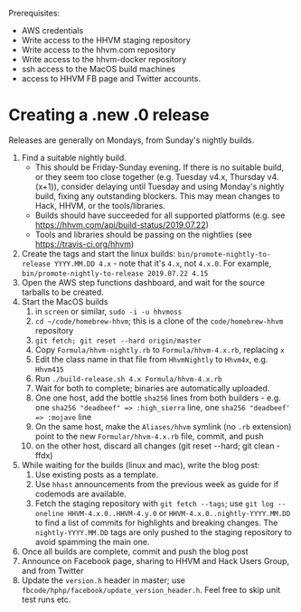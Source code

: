 Prerequisites:
- AWS credentials
- Write access to the HHVM staging repository
- Write access to the hhvm.com repository
- Write access to the hhvm-docker repository
- ssh access to the MacOS build machines
- access to HHVM FB page and Twitter accounts.

Creating a .new .0 release
==========================

Releases are generally on Mondays, from Sunday's nightly builds.

1. Find a suitable nightly build.
   - This should be Friday-Sunday evening. If there is no suitable build, or they
    seem too close together (e.g. Tuesday v4.x, Thursday v4.(x+1)), consider
    delaying until Tuesday and using Monday's nightly build, fixing any
    outstanding blockers. This may mean changes to Hack, HHVM, or the
    tools/libraries.
   - Builds should have succeeded for all
     supported platforms (e.g. see https://hhvm.com/api/build-status/2019.07.22)
   - Tools and libraries should be passing on the nightlies (see
     https://travis-ci.org/hhvm)
1. Create the tags and start the linux builds:
   `bin/promote-nightly-to-release YYYY.MM.DD 4.x` - note that it's `4.x`, not
   `4.x.0`. For example, `bin/promote-nightly-to-release 2019.07.22 4.15`
1. Open the AWS step functions dashboard, and wait for the source tarballs to
   be created.
1. Start the MacOS builds
   1. in `screen` or similar, `sudo -i -u hhvmoss`
   1. `cd ~/code/homebrew-hhvm`; this is a clone of the `code/homebrew-hhvm`
      repository
   1. `git fetch; git reset --hard origin/master`
   1. Copy `Formula/hhvm-nightly.rb` to `Formula/hhvm-4.x.rb`, replacing `x`
   1. Edit the class name in that file from `HhvmNightly` to `Hhvm4x`, e.g.
      `Hhvm415`
   1. Run `./build-release.sh 4.x Formula/hhvm-4.x.rb`
   1. Wait for both to complete; binaries are automatically uploaded.
   1. One one host, add the bottle `sha256` lines from both builders - e.g.
      one `sha256 "deadbeef" => :high_sierra` line, one
      `sha256 "deadbeef' => :mojave` line
   1. On the same host, make the `Aliases/hhvm` symlink (no `.rb` extension)
      point to the new `Formular/hhvm-4.x.rb` file, commit, and push
   1. on the other host, discard all changes (git reset --hard; git clean -ffdx)
1. While waiting for the builds (linux and mac), write the blog post:
   1. Use existing posts as a template.
   1. Use `hhast` announcements from the previous week as guide for if codemods
      are available.
   1. Fetch the staging repository with `git fetch --tags`; use
      `git log --oneline HHVM-4.x.0..HHVM-4.y.0` or
      `HHVM-4.x.0..nightly-YYYY.MM.DD` to find a list of commits for highlights
      and breaking changes. The `nightly-YYYY.MM.DD` tags are only pushed to
      the staging repository to avoid spamming the main one.
1. Once all builds are complete, commit and push the blog post
1. Announce on Facebook page, sharing to HHVM and Hack Users Group, and from
   Twitter
1. Update the `version.h` header in master; use
   `fbcode/hphp/facebook/update_version_header.h`. Feel free to skip unit test
   runs etc.
